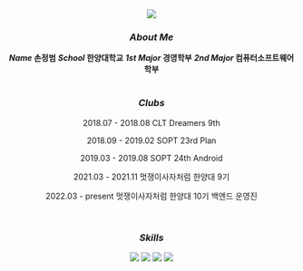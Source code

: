 <div align="center">
    <img src="https://capsule-render.vercel.app/api?type=soft&&color=0:0033ff,100:ccffff&height=200&section=header&text=JB's Profile&fontColor=ffffff&fontSize=50" />
</div>

<h3 align="center"><i>About Me</i></h3>
<div align="center"> 
    <b><i>Name</i> 손정범</b>  <b><i>School</i> 한양대학교</b>
    <b><i>1st Major</i> 경영학부</b>  <b><i>2nd Major</i> 컴퓨터소프트웨어학부</b>
</div>
<br/>
<h3 align="center"><i>Clubs</i></h3>
<div align="center">
    <p>2018.07 - 2018.08 CLT Dreamers 9th</p>
    <p>2018.09 - 2019.02 SOPT 23rd Plan</p>
    <p>2019.03 - 2019.08 SOPT 24th Android</p>
    <p>2021.03 - 2021.11 멋쟁이사자처럼 한양대 9기</p>
    <p>2022.03 - present 멋쟁이사자처럼 한양대 10기 백엔드 운영진</p>
</div>
<br/>
<h3 align="center"><i>Skills</i></h3>
<p align="center">
    <img src="https://img.shields.io/badge/java-007396?style=for-the-badge&logo=java&logoColor=white">
    <img src="https://img.shields.io/badge/python-3776AB?style=for-the-badge&logo=python&logoColor=white">
    <img src="https://img.shields.io/badge/django-092E20?style=for-the-badge&logo=django&logoColor=white">
    <img src="https://img.shields.io/badge/github-181717?style=for-the-badge&logo=github&logoColor=white">
</p>
